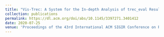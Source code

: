 ```yaml
---
title: "Vis-Trec: A System for the In-depth Analysis of trec_eval Results"
collection: publications
permalink: https://dl.acm.org/doi/abs/10.1145/3397271.3401412
date: 2020-07-25
venue: 'Proceedings of the 43rd International ACM SIGIR Conference on Research and Development in Information Retrieval (SIGIR 2020)'
---
```



